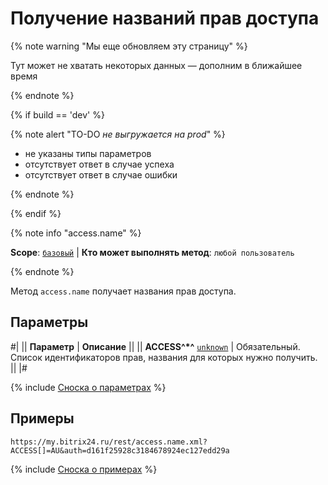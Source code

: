 # Получение названий прав доступа

{% note warning "Мы еще обновляем эту страницу" %}

Тут может не хватать некоторых данных — дополним в ближайшее время

{% endnote %}

{% if build == 'dev' %}

{% note alert "TO-DO _не выгружается на prod_" %}

- не указаны типы параметров
- отсутствует ответ в случае успеха
- отсутствует ответ в случае ошибки

{% endnote %}

{% endif %}

{% note info "access.name" %}

**Scope**: [`базовый`](../../scopes/permissions.md) | **Кто может выполнять метод**: `любой пользователь`


{% endnote %}

Метод `access.name` получает названия прав доступа.

## Параметры

#|
|| **Параметр** | **Описание** ||
|| **ACCESS^*^**
[`unknown`](../../data-types.md) | Обязательный. Список идентификаторов прав, названия для которых нужно получить. ||
|#

{% include [Сноска о параметрах](../../../_includes/required.md) %}

## Примеры

```http
https://my.bitrix24.ru/rest/access.name.xml?ACCESS[]=AU&auth=d161f25928c3184678924ec127edd29a
```

{% include [Сноска о примерах](../../../_includes/examples.md) %}

